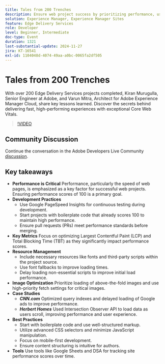 ```yaml
---
title: Tales from 200 Trenches
description: Ensure web project success by prioritizing performance, using Google PageSpeed Insights, optimizing key metrics like LCP and TBT, managing resources efficiently, and following best practices for development and image optimization.
solution: Experience Manager, Experience Manager Sites
feature: Edge Delivery Services
role: Developer
level: Beginner, Intermediate
doc-type: Event
duration: 1321
last-substantial-update: 2024-11-27
jira: KT-16541
exl-id: 1104048d-4074-49aa-a0bc-0065fa2df505
---
```

# Tales from 200 Trenches

With over 200 Edge Delivery Services projects completed, Kiran Murugulla, Senior Engineer at Adobe, and Varun Mitra, Architect for Adobe Experience Manager Cloud, share key lessons learned. Discover the secrets behind delivering fast, high-performing experiences with exceptional Core Web Vitals.


>[!VIDEO](https://video.tv.adobe.com/v/3439424/?learn=on&enablevpops)

## Community Discussion

Continue the conversation in the Adobe Developers Live Community [discussion](https://adobe.ly/4fwWvvi).

## Key takeaways

* **Performance is Critical** Performance, particularly the speed of web pages, is emphasized as a key factor for successful web projects. Ensuring performance scores of 100 is a primary goal.
* **Development Practices**
  * Use Google PageSpeed Insights for continuous testing during development.
  * Start projects with boilerplate code that already scores 100 to maintain high performance.
  * Ensure pull requests (PRs) meet performance standards before merging.
* **Key Metrics** Focus on optimizing Largest Contentful Paint (LCP) and Total Blocking Time (TBT) as they significantly impact performance scores.
* **Resource Management**
  * Include necessary resources like fonts and third-party scripts within the project source.
  * Use font fallbacks to improve loading times.
  * Delay loading non-essential scripts to improve initial load performance.
* **Image Optimization** Prioritize loading of above-the-fold images and use high-priority fetch settings for critical images.
* **Case Studies**
  * ***CNN.com*** Optimized query indexes and delayed loading of Google ads to improve performance.
  * ***Herbert Homes*** Used Intersection Observer API to load data as users scroll, improving performance and user experience.
* **Best Practices**
  * Start with boilerplate code and use well-structured markup.
  * Utilize advanced CSS selectors and minimize JavaScript manipulation.
  * Focus on mobile-first development.
  * Ensure content structuring is intuitive for authors.
* **Tools** Use tools like Google Sheets and DSA for tracking site performance scores over time.
